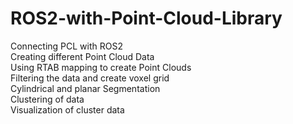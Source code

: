 # ROS2-with-Point-Cloud-Library
Connecting PCL with ROS2 <br>
Creating different Point Cloud Data <br>
Using RTAB mapping to create Point Clouds <br>
Filtering the data and create voxel grid <br>
Cylindrical and planar Segmentation <br>
Clustering of data <br>
Visualization of cluster data <br>

